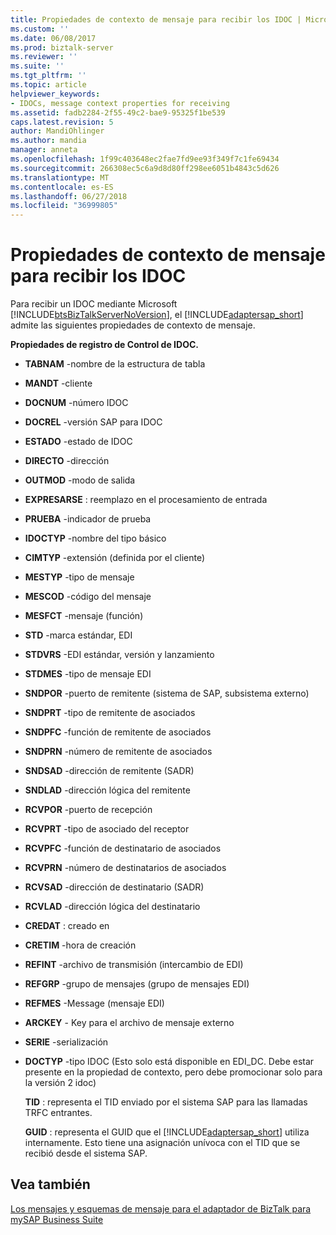 ```yaml
---
title: Propiedades de contexto de mensaje para recibir los IDOC | Microsoft Docs
ms.custom: ''
ms.date: 06/08/2017
ms.prod: biztalk-server
ms.reviewer: ''
ms.suite: ''
ms.tgt_pltfrm: ''
ms.topic: article
helpviewer_keywords:
- IDOCs, message context properties for receiving
ms.assetid: fadb2284-2f55-49c2-bae9-95325f1be539
caps.latest.revision: 5
author: MandiOhlinger
ms.author: mandia
manager: anneta
ms.openlocfilehash: 1f99c403648ec2fae7fd9ee93f349f7c1fe69434
ms.sourcegitcommit: 266308ec5c6a9d8d80ff298ee6051b4843c5d626
ms.translationtype: MT
ms.contentlocale: es-ES
ms.lasthandoff: 06/27/2018
ms.locfileid: "36999805"
---
```

# <a name="message-context-properties-for-receiving-idocs"></a>Propiedades de contexto de mensaje para recibir los IDOC
Para recibir un IDOC mediante Microsoft [!INCLUDE[btsBizTalkServerNoVersion](../../includes/btsbiztalkservernoversion-md.md)], el [!INCLUDE[adaptersap_short](../../includes/adaptersap-short-md.md)] admite las siguientes propiedades de contexto de mensaje.  
  
 **Propiedades de registro de Control de IDOC.**  
  
- **TABNAM** -nombre de la estructura de tabla  
  
- **MANDT** -cliente  
  
- **DOCNUM** -número IDOC  
  
- **DOCREL** -versión SAP para IDOC  
  
- **ESTADO** -estado de IDOC  
  
- **DIRECTO** -dirección  
  
- **OUTMOD** -modo de salida  
  
- **EXPRESARSE** : reemplazo en el procesamiento de entrada  
  
- **PRUEBA** -indicador de prueba  
  
- **IDOCTYP** -nombre del tipo básico  
  
- **CIMTYP** -extensión (definida por el cliente)  
  
- **MESTYP** -tipo de mensaje  
  
- **MESCOD** -código del mensaje  
  
- **MESFCT** -mensaje (función)  
  
- **STD** -marca estándar, EDI  
  
- **STDVRS** -EDI estándar, versión y lanzamiento  
  
- **STDMES** -tipo de mensaje EDI  
  
- **SNDPOR** -puerto de remitente (sistema de SAP, subsistema externo)  
  
- **SNDPRT** -tipo de remitente de asociados  
  
- **SNDPFC** -función de remitente de asociados  
  
- **SNDPRN** -número de remitente de asociados  
  
- **SNDSAD** -dirección de remitente (SADR)  
  
- **SNDLAD** -dirección lógica del remitente  
  
- **RCVPOR** -puerto de recepción  
  
- **RCVPRT** -tipo de asociado del receptor  
  
- **RCVPFC** -función de destinatario de asociados  
  
- **RCVPRN** -número de destinatarios de asociados  
  
- **RCVSAD** -dirección de destinatario (SADR)  
  
- **RCVLAD** -dirección lógica del destinatario  
  
- **CREDAT** : creado en  
  
- **CRETIM** -hora de creación  
  
- **REFINT** -archivo de transmisión (intercambio de EDI)  
  
- **REFGRP** -grupo de mensajes (grupo de mensajes EDI)  
  
- **REFMES** -Message (mensaje EDI)  
  
- **ARCKEY** - Key para el archivo de mensaje externo  
  
- **SERIE** -serialización  
  
- **DOCTYP** -tipo IDOC (Esto solo está disponible en EDI_DC. Debe estar presente en la propiedad de contexto, pero debe promocionar solo para la versión 2 idoc)  
  
  **TID** : representa el TID enviado por el sistema SAP para las llamadas TRFC entrantes.  
  
  **GUID** : representa el GUID que el [!INCLUDE[adaptersap_short](../../includes/adaptersap-short-md.md)] utiliza internamente. Esto tiene una asignación unívoca con el TID que se recibió desde el sistema SAP.  
  
## <a name="see-also"></a>Vea también  
 [Los mensajes y esquemas de mensaje para el adaptador de BizTalk para mySAP Business Suite](../../adapters-and-accelerators/adapter-sap/messages-and-message-schemas-for-biztalk-adapter-for-mysap-business-suite.md)